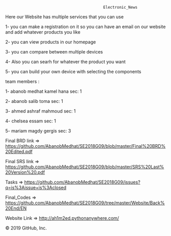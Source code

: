                                                Electronic_News


Here our Website has multiple services that you can use

1- you can make a registration on it so you can have an email on our website and add whatever products you like

2- you can view products in our homepage

3- you can compare between multiple devices

4- Also you can searh for whatever the product you want

5- you can build your own device with selecting the components

 
team members : 

  1- abanob medhat kamel hana       sec: 1
  
  2- abanob salib toma              sec: 1
  
  3- ahmed ashraf mahmoud           sec: 1
  
  4- chelsea essam                  sec: 1
  
  5- mariam magdy gergis            sec: 3
  
 Final BRD link => https://github.com/AbanobMedhat/SE2018G09/blob/master/Final%20BRD%20Edited.pdf
 
 Final SRS link => https://github.com/AbanobMedhat/SE2018G09/blob/master/SRS%20Last%20Version%20.pdf
 
 Tasks => https://github.com/AbanobMedhat/SE2018G09/issues?q=is%3Aissue+is%3Aclosed
 
 Final_Codes => https://github.com/AbanobMedhat/SE2018G09/tree/master/Website/Back%20End/EN
 
 Website Link => http://ah1m2ed.pythonanywhere.com/
  
 
© 2019 GitHub, Inc.
